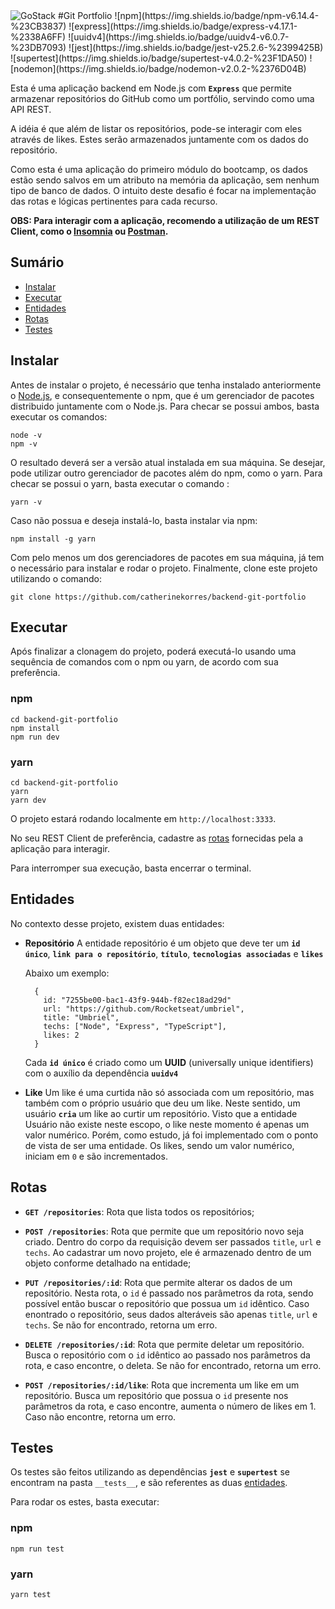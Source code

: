 <img alt="GoStack" src="https://storage.googleapis.com/golden-wind/bootcamp-gostack/header-desafios.png" />
#Git Portfolio
![npm](https://img.shields.io/badge/npm-v6.14.4-%23CB3837) ![express](https://img.shields.io/badge/express-v4.17.1-%2338A6FF)  ![uuidv4](https://img.shields.io/badge/uuidv4-v6.0.7-%23DB7093) ![jest](https://img.shields.io/badge/jest-v25.2.6-%2399425B) ![supertest](https://img.shields.io/badge/supertest-v4.0.2-%23F1DA50) ![nodemon](https://img.shields.io/badge/nodemon-v2.0.2-%2376D04B)

Esta é uma aplicação backend em Node.js com **`Express`** que permite armazenar repositórios do GitHub como um portfólio, servindo como uma API REST. 

A idéia é que além de listar os repositórios, pode-se interagir com eles através de likes. Estes serão armazenados juntamente com os dados do repositório.

Como esta é uma aplicação do primeiro módulo do bootcamp, os dados estão sendo salvos em um atributo na memória da aplicação, sem nenhum tipo de banco de dados. O intuito deste desafio é focar na implementação das rotas e lógicas pertinentes para cada recurso.

**OBS: Para interagir com a aplicação, recomendo a utilização de um REST Client, como o [Insomnia](https://insomnia.rest/) ou [Postman](https://www.postman.com/).**

## Sumário
- [Instalar](#instalar)
- [Executar](#executar)
- [Entidades](#entidades)
- [Rotas](#Rotas)
- [Testes](#testes)


## Instalar
Antes de instalar o projeto, é necessário que tenha instalado anteriormente o [Node.js](https://nodejs.org/pt-br/), e consequentemente o npm, que é um gerenciador de pacotes distribuido juntamente com o Node.js.
Para checar se possui ambos, basta executar os comandos:

```
node -v
npm -v
```

O resultado deverá ser a versão atual instalada em sua máquina. Se desejar, pode utilizar outro gerenciador de pacotes além do npm, como o yarn.
Para checar se possui o yarn, basta executar o comando :

```
yarn -v
```

Caso não possua e deseja instalá-lo, basta instalar via npm:

```
npm install -g yarn
```

Com pelo menos um dos gerenciadores de pacotes em sua máquina, já tem o necessário para instalar e rodar o projeto.
Finalmente, clone este projeto utilizando o comando:

```
git clone https://github.com/catherinekorres/backend-git-portfolio
```

## Executar
Após finalizar a clonagem do projeto, poderá executá-lo usando uma sequência de comandos com o npm ou yarn, de acordo com sua preferência.

### npm
```
cd backend-git-portfolio
npm install
npm run dev
```

### yarn
```
cd backend-git-portfolio
yarn
yarn dev
```
O projeto estará rodando localmente em `http://localhost:3333`.

No seu REST Client de preferência, cadastre as [rotas](#Rotas) fornecidas pela a aplicação para interagir.

Para interromper sua execução, basta encerrar o terminal.


## Entidades
No contexto desse projeto, existem duas entidades:
- **Repositório**
  A entidade repositório é um objeto que deve ter um **`id único`**, **`link para o repositório`**, **`título`**, **`tecnologias associadas`** e **`likes`**
  
  Abaixo um exemplo:

    ```
      {
        id: "7255be00-bac1-43f9-944b-f82ec18ad29d"
        url: "https://github.com/Rocketseat/umbriel",
        title: "Umbriel",
        techs: ["Node", "Express", "TypeScript"],
        likes: 2
      }
    ```

  Cada **`id único`** é criado como um **UUID** (universally unique identifiers) com o auxílio da dependência **`uuidv4`**

- **Like**
  Um like é uma curtida não só associada com um repositório, mas também com o próprio usuário que deu um like. Neste sentido, um usuário **`cria`** um like ao curtir um repositório. 
  Visto que a entidade Usuário não existe neste escopo, o like neste momento é apenas um valor numérico. Porém, como estudo, já foi implementado com o ponto de vista de ser uma entidade.
  Os likes, sendo um valor numérico, iniciam em `0` e são incrementados.

## Rotas

- **`GET /repositories`**: Rota que lista todos os repositórios;

- **`POST /repositories`**: Rota que permite que um repositório novo seja criado. Dentro do corpo da requisição devem ser passados `title`, `url` e `techs`. Ao cadastrar um novo projeto, ele é armazenado dentro de um objeto conforme detalhado na entidade;

- **`PUT /repositories/:id`**: Rota que permite alterar os dados de um repositório. Nesta rota, o `id` é passado nos parâmetros da rota, sendo possível então buscar o repositório que possua um `id` idêntico. Caso enontrado o repositório, seus dados alteráveis são apenas `title`, `url` e `techs`. Se não for encontrado, retorna um erro.

- **`DELETE /repositories/:id`**: Rota que permite deletar um repositório. Busca o repositório com o `id` idêntico ao passado nos parâmetros da rota, e caso encontre, o deleta. Se não for encontrado, retorna um erro. 

- **`POST /repositories/:id/like`**: Rota que incrementa um like em um repositório. Busca um repositório que possua o `id` presente nos parâmetros da rota, e caso encontre, aumenta o número de likes em 1. Caso não encontre, retorna um erro.

## Testes
Os testes são feitos utilizando as dependências **`jest`** e **`supertest`** se encontram na pasta `__tests__`, e são referentes as duas [entidades](#Entidades).

Para rodar os estes, basta executar: 

### npm
```
npm run test
```

### yarn
```
yarn test
```